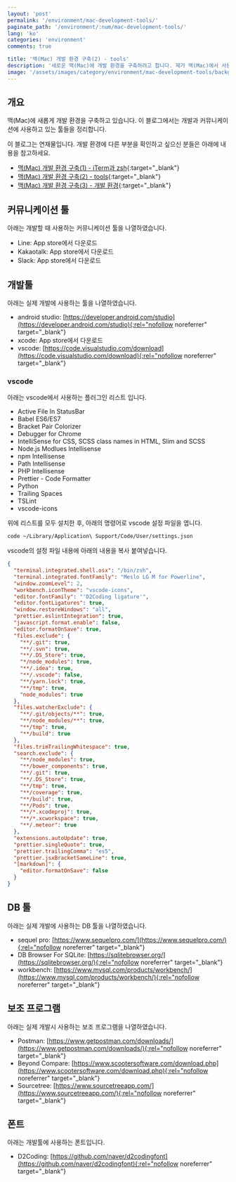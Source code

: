 ```yaml
---
layout: 'post'
permalink: '/environment/mac-development-tools/'
paginate_path: '/environment/:num/mac-development-tools/'
lang: 'ko'
categories: 'environment'
comments: true

title: '맥(Mac) 개발 환경 구축(2) - tools'
description: '새로운 맥(Mac)에 개발 환경을 구축하려고 합니다. 제가 맥(Mac)에서 사용하고 있는 개발툴들을 정리하였습니다.'
image: '/assets/images/category/environment/mac-development-tools/background.jpg'
---
```


## 개요
맥(Mac)에 새롭게 개발 환경을 구축하고 있습니다. 이 블로그에서는 개발과 커뮤니케이션에 사용하고 있는 툴들을 정리합니다.

이 블로그는 연재물입니다. 개발 환경에 다른 부분을 확인하고 싶으신 분들은 아래에 내용을 참고하세요.

- [맥(Mac) 개발 환경 구축(1) - iTerm과 zsh]({{site.url}}/{{page.categories}}/mac-iterm-zsh/){:target="_blank"}
- [맥(Mac) 개발 환경 구축(2) - tools]({{site.url}}/{{page.categories}}/mac-development-tools/){:target="_blank"}
- [맥(Mac) 개발 환경 구축(3) - 개발 환경]({{site.url}}/{{page.categories}}/mac-development-environment/){:target="_blank"}


## 커뮤니케이션 툴
아래는 개발할 때 사용하는 커뮤니케이션 툴을 나열하였습니다.

- Line: App store에서 다운로드
- Kakaotalk: App store에서 다운로드
- Slack: App store에서 다운로드


## 개발툴
아래는 실제 개발에 사용하는 툴을 나열하였습니다.

- android studio: [https://developer.android.com/studio](https://developer.android.com/studio){:rel="nofollow noreferrer" target="_blank"}
- xcode: App store에서 다운로드
- vscode: [https://code.visualstudio.com/download](https://code.visualstudio.com/download){:rel="nofollow noreferrer" target="_blank"}


### vscode
아래는 vscode에서 사용하는 플러그인 리스트 입니다.

- Active File In StatusBar
- Babel ES6/ES7
- Bracket Pair Colorizer
- Debugger for Chrome
- IntelliSense for CSS, SCSS class names in HTML, Slim and SCSS
- Node.js Modlues Intellisense
- npm Intellisense
- Path Intellisense
- PHP Intellisense
- Prettier - Code Formatter
- Python
- Trailing Spaces
- TSLint
- vscode-icons

위에 리스트를 모두 설치한 후, 아래의 명령어로 vscode 설정 파일을 엽니다.

```bash
code ~/Library/Application\ Support/Code/User/settings.json
```

vscode의 설정 파일 내용에 아래의 내용을 복사 붙여넣습니다.

```json
{
  "terminal.integrated.shell.osx": "/bin/zsh",
  "terminal.integrated.fontFamily": "Meslo LG M for Powerline",
  "window.zoomLevel": 2,
  "workbench.iconTheme": "vscode-icons",
  "editor.fontFamily": "'D2Coding ligature'",
  "editor.fontLigatures": true,
  "window.restoreWindows": "all",
  "prettier.eslintIntegration": true,
  "javascript.format.enable": false,
  "editor.formatOnSave": true,
  "files.exclude": {
    "**/.git": true,
    "**/.svn": true,
    "**/.DS_Store": true,
    "*/node_modules": true,
    "**/.idea": true,
    "**/.vscode": false,
    "**/yarn.lock": true,
    "**/tmp": true,
    "node_modules": true
  },
  "files.watcherExclude": {
    "**/.git/objects/**": true,
    "**/node_modules/**": true,
    "**/tmp": true,
    "**/build": true
  },
  "files.trimTrailingWhitespace": true,
  "search.exclude": {
    "**/node_modules": true,
    "**/bower_components": true,
    "**/.git": true,
    "**/.DS_Store": true,
    "**/tmp": true,
    "**/coverage": true,
    "**/build": true,
    "**/Pods": true,
    "**/*.xcodeproj": true,
    "**/*.xcworkspace": true,
    "**/.meteor": true
  },
  "extensions.autoUpdate": true,
  "prettier.singleQuote": true,
  "prettier.trailingComma": "es5",
  "prettier.jsxBracketSameLine": true,
  "[markdown]": {
    "editor.formatOnSave": false
  }
}
```


## DB 툴
아래는 실제 개발에 사용하는 DB 툴을 나열하였습니다.

- sequel pro: [https://www.sequelpro.com/](https://www.sequelpro.com/){:rel="nofollow noreferrer" target="_blank"}
- DB Browser For SQLite: [https://sqlitebrowser.org/](https://sqlitebrowser.org/){:rel="nofollow noreferrer" target="_blank"}
- workbench: [https://www.mysql.com/products/workbench/](https://www.mysql.com/products/workbench/){:rel="nofollow noreferrer" target="_blank"}

## 보조 프로그램
아래는 실제 개발시 사용하는 보조 프로그램을 나열하였습니다.

- Postman: [https://www.getpostman.com/downloads/](https://www.getpostman.com/downloads/){:rel="nofollow noreferrer" target="_blank"}
- Beyond Compare: [https://www.scootersoftware.com/download.php](https://www.scootersoftware.com/download.php){:rel="nofollow noreferrer" target="_blank"}
- Sourcetree: [https://www.sourcetreeapp.com/](https://www.sourcetreeapp.com/){:rel="nofollow noreferrer" target="_blank"}


## 폰트
아래는 개발툴에 사용하는 폰트입니다.

- D2Coding: [https://github.com/naver/d2codingfont](https://github.com/naver/d2codingfont){:rel="nofollow noreferrer" target="_blank"}


